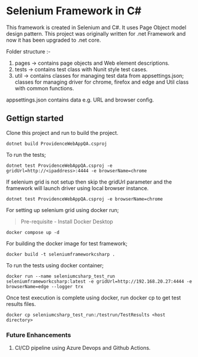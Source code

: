 # Selenium Framework in C#
This framework is created in Selenium and C#. It uses Page Object model design pattern. This project was originally written for .net Framework and now it has been upgraded to .net core.

Folder structure :-
1. pages  -> contains page objects and Web element descriptions.
2. tests -> contains test class with Nunit style test cases.
3. util -> contains classes for managing test data from appsettings.json; classes for managing driver for chrome, firefox and edge and Util class with common functions.

appsettings.json contains data e.g. URL and browser config. 

## Gettign started

Clone this project and run to build the project. 

```
dotnet build ProvidenceWebAppQA.csproj 
```

To run the tests;
```
dotnet test ProvidenceWebAppQA.csproj -e gridUrl=http://<ipaddress>:4444 -e browserName=chrome
```

If selenium grid is not setup then skip the gridUrl parameter and the framework will launch driver using local browser instance.
```
dotnet test ProvidenceWebAppQA.csproj -e browserName=chrome
```

For setting up selenium grid using docker run; 

>Pre-requisite - Install Docker Desktop

```
docker compose up -d 
```

For building the docker image for test framework;

```
docker build -t seleniumframeworkcsharp .
```

To run the tests using docker container;
```
docker run --name seleniumcsharp_test_run seleniumframeworkcsharp:latest -e gridUrl=http://192.168.20.27:4444 -e browserName=edge --logger trx
```

Once test execution is complete using docker, run docker cp to get test results files.
```
docker cp seleniumcsharp_test_run:/testrun/TestResults <host directory>
```

### Future Enhancements
1. CI/CD pipeline using Azure Devops and Github Actions.
